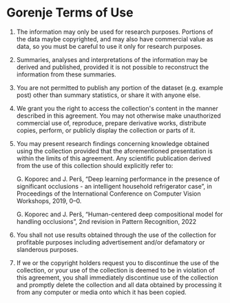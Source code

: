 # Gorenje Terms of Use

1. The information may only be used for research purposes. Portions of the data maybe copyrighted, and may also have commercial value as data, so you must be careful to use it only for research purposes.

2. Summaries, analyses and interpretations of the information may be derived and published, provided it is not possible to reconstruct the information from these summaries.

3. You are not permitted to publish any portion of the dataset (e.g. example post) other than summary statistics, or share it with anyone else.

4. We grant you the right to access the collection's content in the manner described in this agreement. You may not otherwise make unauthorized commercial use of, reproduce, prepare derivative works, distribute copies, perform, or publicly display the collection or parts of it.

5. You may present research findings concerning knowledge obtained using the collection provided that the aforementioned presentation is within the limits of this agreement. Any scientific publication derived from the use of this collection should explicitly refer to:

    G. Koporec and J. Perš, “Deep learning performance in the presence of significant occlusions - an intelligent household refrigerator case”, in Proceedings of the International Conference on Computer Vision Workshops, 2019, 0–0.

    G. Koporec and J. Perš, “Human-centered deep compositional model for handling occlusions”, 2nd revision in Pattern Recognition, 2022

6. You shall not use results obtained through the use of the collection for profitable purposes including advertisement and/or defamatory or slanderous purposes.

7. If we or the copyright holders request you to discontinue the use of the collection, or your use of the collection is deemed to be in violation of this agreement, you shall immediately discontinue use of the collection and promptly delete the collection and all data obtained by processing it from any computer or media onto which it has been copied.
